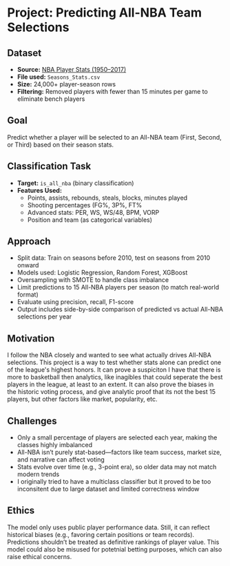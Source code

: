 # Project: Predicting All-NBA Team Selections

## Dataset

- **Source:** [NBA Player Stats (1950–2017)](https://www.kaggle.com/datasets/drgilermo/nba-players-stats?resource=download&select=Seasons_Stats.csv)  
- **File used:** `Seasons_Stats.csv`  
- **Size:** 24,000+ player-season rows  
- **Filtering:** Removed players with fewer than 15 minutes per game to eliminate bench players

## Goal

Predict whether a player will be selected to an All-NBA team (First, Second, or Third) based on their season stats.

## Classification Task

- **Target:** `is_all_nba` (binary classification)
- **Features Used:**
  - Points, assists, rebounds, steals, blocks, minutes played
  - Shooting percentages (FG%, 3P%, FT%
  - Advanced stats: PER, WS, WS/48, BPM, VORP
  - Position and team (as categorical variables)

## Approach

- Split data: Train on seasons before 2010, test on seasons from 2010 onward
- Models used: Logistic Regression, Random Forest, XGBoost
- Oversampling with SMOTE to handle class imbalance
- Limit predictions to 15 All-NBA players per season (to match real-world format)
- Evaluate using precision, recall, F1-score
- Output includes side-by-side comparison of predicted vs actual All-NBA selections per year

## Motivation

I follow the NBA closely and wanted to see what actually drives All-NBA selections. 
This project is a way to test whether stats alone can predict one of the league's highest honors.
It can prove a suspiciton I have that there is more to basketball then analytics, like inagibles that could seperate the best players in the league, at least to an extent. 
It can also prove the biases in the historic voting process, and give analytic proof that its not the best 15 players, but other factors like market, popularity, etc.

## Challenges

- Only a small percentage of players are selected each year, making the classes highly imbalanced
- All-NBA isn’t purely stat-based—factors like team success, market size, and narrative can affect voting
- Stats evolve over time (e.g., 3-point era), so older data may not match modern trends
- I originally tried to have a multiclass classifier but it proved to be too inconsitent due to large dataset and limited correctness window

## Ethics

The model only uses public player performance data. Still, it can reflect historical biases (e.g., favoring certain positions or team records). Predictions shouldn’t be treated as definitive rankings of player value. 
This model could also be misused for potetnial betting purposes, which can also raise ethical concerns. 
